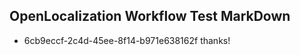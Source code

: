 ## OpenLocalization Workflow Test MarkDown
* 6cb9eccf-2c4d-45ee-8f14-b971e638162f thanks!

<!--HONumber=Aug16_HO4-->


